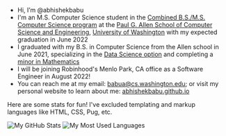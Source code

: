 - Hi, I’m @abhishekbabu
- I'm an M.S. Computer Science student in the [Combined B.S./M.S. Computer Science program](https://www.cs.washington.edu/academics/bsms) at the [Paul G. Allen School of Computer Science and Engineering](https://www.cs.washington.edu/), [University of Washington](http://www.washington.edu/) with my expected graduation in June 2022
- I graduated with my B.S. in Computer Science from the Allen school in June 2021, specializing in the [Data Science option](https://www.cs.washington.edu/academics/ugrad/current-students/degree/data-science) and completing a [minor in Mathematics](https://math.washington.edu/math-minor)
- I will be joining Robinhood's Menlo Park, CA office as a Software Engineer in August 2022!
- You can reach me at my email: [babua@cs.washington.edu](mailto:babua@cs.washington.edu); or visit my personal website to learn about me: [abhishekbabu.github.io](https://abhishekbabu.github.io/)

Here are some stats for fun! I've excluded templating and markup languages like HTML, CSS, Pug, etc.

![My GitHub Stats](https://github-readme-stats.vercel.app/api?username=abhishekbabu&show_icons=true&theme=dracula&hide=issues)
![My Most Used Languages](https://github-readme-stats.vercel.app/api/top-langs/?username=abhishekbabu&theme=dracula&exclude_repo=abhishekbabu,abhishekbabu.github.io&layout=compact&hide=HTML,CSS,Pug)

